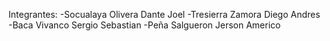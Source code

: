 Integrantes:
-Socualaya Olivera Dante Joel
-Tresierra Zamora Diego Andres
-Baca Vivanco Sergio Sebastian
-Peña Salgueron Jerson Americo
